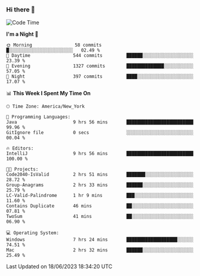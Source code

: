 ### Hi there 👋

<!--START_SECTION:waka-->
![Code Time](http://img.shields.io/badge/Code%20Time-13%20hrs%2014%20mins-blue)

**I'm a Night 🦉** 

```text
🌞 Morning                58 commits          █░░░░░░░░░░░░░░░░░░░░░░░░   02.49 % 
🌆 Daytime                544 commits         ██████░░░░░░░░░░░░░░░░░░░   23.39 % 
🌃 Evening                1327 commits        ██████████████░░░░░░░░░░░   57.05 % 
🌙 Night                  397 commits         ████░░░░░░░░░░░░░░░░░░░░░   17.07 % 
```


📊 **This Week I Spent My Time On** 

```text
🕑︎ Time Zone: America/New_York

💬 Programming Languages: 
Java                     9 hrs 56 mins       █████████████████████████   99.96 % 
GitIgnore file           0 secs              ░░░░░░░░░░░░░░░░░░░░░░░░░   00.04 % 

🔥 Editors: 
IntelliJ                 9 hrs 56 mins       █████████████████████████   100.00 % 

🐱‍💻 Projects: 
Code2040-IsValid         2 hrs 51 mins       ███████░░░░░░░░░░░░░░░░░░   28.72 % 
Group-Anagrams           2 hrs 33 mins       ██████░░░░░░░░░░░░░░░░░░░   25.79 % 
LC-Valid-Palindrome      1 hr 9 mins         ███░░░░░░░░░░░░░░░░░░░░░░   11.60 % 
Contains Duplicate       46 mins             ██░░░░░░░░░░░░░░░░░░░░░░░   07.81 % 
TwoSum                   41 mins             ██░░░░░░░░░░░░░░░░░░░░░░░   06.90 % 

💻 Operating System: 
Windows                  7 hrs 24 mins       ███████████████████░░░░░░   74.51 % 
Mac                      2 hrs 32 mins       ██████░░░░░░░░░░░░░░░░░░░   25.49 % 
```


 Last Updated on 18/06/2023 18:34:20 UTC
<!--END_SECTION:waka-->
<!--
**the-beef-calculator/the-beef-calculator** is a ✨ _special_ ✨ repository because its `README.md` (this file) appears on your GitHub profile.

Here are some ideas to get you started:

- 🔭 I’m currently working on ...
- 🌱 I’m currently learning ...
- 👯 I’m looking to collaborate on ...
- 🤔 I’m looking for help with ...
- 💬 Ask me about ...
- 📫 How to reach me: ...
- 😄 Pronouns: ...
- ⚡ Fun fact: ...
-->
